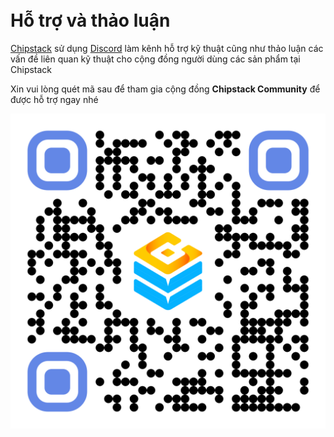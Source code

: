 <br>
<br>

# Hỗ trợ và thảo luận

[Chipstack](https://chipstack.vn) sử dụng [Discord](https://discord.com) làm kênh hỗ trợ kỹ thuật cũng như thảo luận các vấn đề liên quan kỹ thuật cho cộng đồng người dùng các sản phẩm tại Chipstack

Xin vui lòng quét mã sau để tham gia cộng đồng **Chipstack Community** để được hỗ trợ ngay nhé

![Chipstack Community on Discord](../../_media/chipstack-community-discord.png "Chipstack Community on Discord")